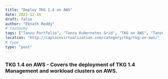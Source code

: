 ```yaml
---
title: "Deploy TKG 1.4 on AWS"
date: 2021-12-16
draft: false
author: "Eknath Reddy"
# taxonomy
tags: ["Tanzu Portfolio", "Tanzu Kubernetes Grid", "TKG on AWS", "Tanzu Kubernetes grid on AWS"]
location: "http://captainvirtualization.com/category/tkg/tkg-on-aws/"
# type
type: "post"
---
```


### TKG 1.4 on AWS - Covers the deployment of TKG 1.4 Management and workload clusters on AWS. 
